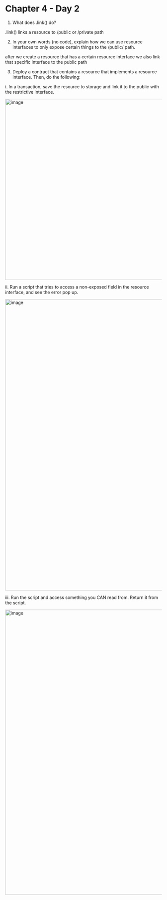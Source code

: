 # Chapter 4 - Day 2

1. What does .link() do?

.link() links a resource to /public or /private path

2. In your own words (no code), explain how we can use resource interfaces to only expose certain things to the /public/ path.

after we create a resource that has a certain resource interface 
we also link that specific interface to the public path

3. Deploy a contract that contains a resource that implements a resource interface. Then, do the following:


i. In a transaction, save the resource to storage and link it to the public with the restrictive interface.

<img width="581" alt="image" src="https://user-images.githubusercontent.com/16209859/218349335-4846c58b-2e2b-4e9d-9969-0e86a5206850.png">


ii. Run a script that tries to access a non-exposed field in the resource interface, and see the error pop up.

<img width="935" alt="image" src="https://user-images.githubusercontent.com/16209859/218349319-0b67ece4-0b18-4aa9-b521-ea065a9cae34.png">


iii. Run the script and access something you CAN read from. Return it from the script.

<img width="915" alt="image" src="https://user-images.githubusercontent.com/16209859/218349464-b13dd9a4-e972-4c20-bcfc-4826b4b13388.png">
